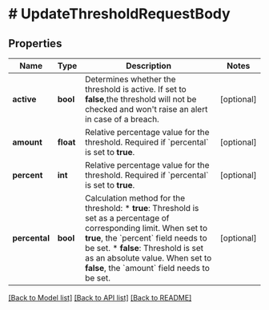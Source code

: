 # # UpdateThresholdRequestBody

## Properties

Name | Type | Description | Notes
------------ | ------------- | ------------- | -------------
**active** | **bool** | Determines whether the threshold is active. If set to **false**,the threshold will not be checked and won&#39;t raise an alert in case of a breach. | [optional]
**amount** | **float** | Relative percentage value for the threshold. Required if &#x60;percental&#x60; is set to **true**. | [optional]
**percent** | **int** | Relative percentage value for the threshold. Required if &#x60;percental&#x60; is set to **true**. | [optional]
**percental** | **bool** | Calculation method for the threshold:  * **true**: Threshold is set as a percentage of corresponding limit. When set to **true**, the &#x60;percent&#x60; field needs to be set.  * **false**: Threshold is set as an absolute value. When set to **false**, the &#x60;amount&#x60; field needs to be set. | [optional]

[[Back to Model list]](../../README.md#models) [[Back to API list]](../../README.md#endpoints) [[Back to README]](../../README.md)
